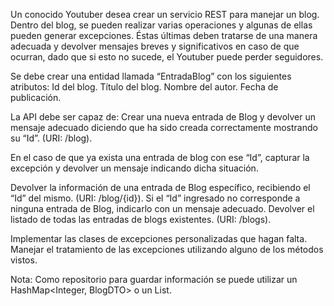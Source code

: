 Un conocido Youtuber desea crear un servicio REST para manejar un blog. Dentro del blog, se pueden realizar varias operaciones y algunas de ellas pueden generar excepciones. 
Éstas últimas deben tratarse de una manera adecuada y devolver mensajes breves y significativos en caso de que ocurran, dado que si esto no sucede, el Youtuber puede perder seguidores. 

Se debe crear una entidad llamada “EntradaBlog” con los siguientes atributos:
    Id del blog.
    Título del blog.
    Nombre del autor.
    Fecha de publicación.

La API debe ser capaz de:
Crear una nueva entrada de Blog y devolver un mensaje adecuado diciendo que ha sido creada correctamente mostrando su “Id”. (URI: /blog).

En el caso de que ya exista una entrada de blog con ese “Id”, capturar la excepción y devolver un mensaje indicando dicha situación.


Devolver la información de una entrada de Blog específico, recibiendo el “Id” del mismo. (URI: /blog/{id}).
Si el “Id” ingresado no corresponde a ninguna entrada de Blog, indicarlo con un mensaje adecuado.
Devolver el listado de todas las entradas de blogs existentes. (URI: /blogs).


Implementar las clases de excepciones personalizadas que hagan falta.
Manejar el tratamiento de las excepciones utilizando alguno de los métodos vistos.

Nota: Como repositorio para guardar información se puede utilizar un HashMap<Integer, BlogDTO> o un List<BlogDTO>.

